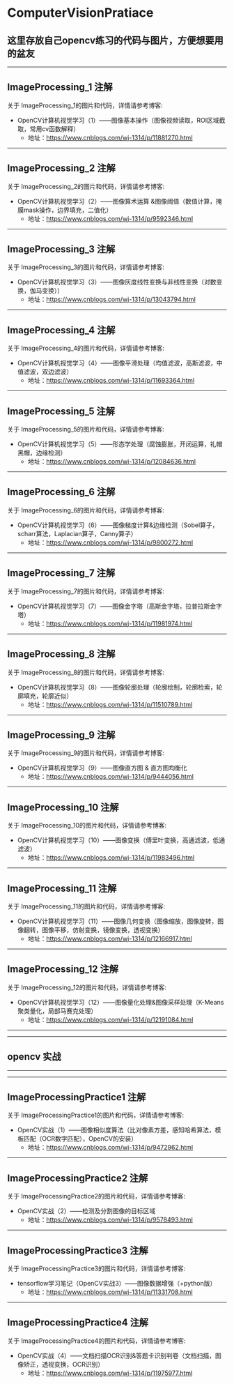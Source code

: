 # ComputerVisionPratiace

## 这里存放自己opencv练习的代码与图片，方便想要用的盆友
***
## ImageProcessing_1 注解
关于 ImageProcessing_1的图片和代码，详情请参考博客:
- OpenCV计算机视觉学习（1）——图像基本操作（图像视频读取，ROI区域截取，常用cv函数解释）
    - 地址：https://www.cnblogs.com/wj-1314/p/11881270.html

***
## ImageProcessing_2 注解
关于 ImageProcessing_2的图片和代码，详情请参考博客:
- OpenCV计算机视觉学习（2）——图像算术运算 &图像阈值（数值计算，掩膜mask操作，边界填充，二值化）
    - 地址：https://www.cnblogs.com/wj-1314/p/9592346.html

***
## ImageProcessing_3 注解
关于 ImageProcessing_3的图片和代码，详情请参考博客:
- OpenCV计算机视觉学习（3）——图像灰度线性变换与非线性变换（对数变换，伽马变换））
    - 地址：https://www.cnblogs.com/wj-1314/p/13043794.html

***
## ImageProcessing_4 注解
关于 ImageProcessing_4的图片和代码，详情请参考博客:
- OpenCV计算机视觉学习（4）——图像平滑处理（均值滤波，高斯滤波，中值滤波，双边滤波）
    - 地址：https://www.cnblogs.com/wj-1314/p/11693364.html

***
## ImageProcessing_5 注解
关于 ImageProcessing_5的图片和代码，详情请参考博客:
- OpenCV计算机视觉学习（5）——形态学处理（腐蚀膨胀，开闭运算，礼帽黑帽，边缘检测）
    - 地址：https://www.cnblogs.com/wj-1314/p/12084636.html

***
## ImageProcessing_6 注解
关于 ImageProcessing_6的图片和代码，详情请参考博客:
- OpenCV计算机视觉学习（6）——图像梯度计算&边缘检测（Sobel算子，scharr算法，Laplacian算子，Canny算子）
    - 地址：https://www.cnblogs.com/wj-1314/p/9800272.html
    
***
## ImageProcessing_7 注解
关于 ImageProcessing_7的图片和代码，详情请参考博客:
- OpenCV计算机视觉学习（7）——图像金字塔（高斯金字塔，拉普拉斯金字塔）
    - 地址：https://www.cnblogs.com/wj-1314/p/11981974.html

***
## ImageProcessing_8 注解
关于 ImageProcessing_8的图片和代码，详情请参考博客:
- OpenCV计算机视觉学习（8）——图像轮廓处理（轮廓绘制，轮廓检索，轮廓填充，轮廓近似）
    - 地址：https://www.cnblogs.com/wj-1314/p/11510789.html
    
***
## ImageProcessing_9 注解
关于 ImageProcessing_9的图片和代码，详情请参考博客:
- OpenCV计算机视觉学习（9）——图像直方图 & 直方图均衡化
    - 地址：https://www.cnblogs.com/wj-1314/p/9444056.html
    
***
## ImageProcessing_10 注解
关于 ImageProcessing_10的图片和代码，详情请参考博客:
- OpenCV计算机视觉学习（10）——图像变换（傅里叶变换，高通滤波，低通滤波）
    - 地址：https://www.cnblogs.com/wj-1314/p/11983496.html

***
## ImageProcessing_11 注解
关于 ImageProcessing_11的图片和代码，详情请参考博客:
- OpenCV计算机视觉学习（11）——图像几何变换（图像缩放，图像旋转，图像翻转，图像平移，仿射变换，镜像变换，透视变换）
    - 地址：https://www.cnblogs.com/wj-1314/p/12166917.html
    

***
## ImageProcessing_12 注解
关于 ImageProcessing_12的图片和代码，详情请参考博客:
- OpenCV计算机视觉学习（12）——图像量化处理&图像采样处理（K-Means聚类量化，局部马赛克处理）
    - 地址：https://www.cnblogs.com/wj-1314/p/12191084.html
    
    
***
***
## opencv 实战
***
***
## ImageProcessingPractice1 注解
关于 ImageProcessingPractice1的图片和代码，详情请参考博客:
- OpenCV实战（1）——图像相似度算法（比对像素方差，感知哈希算法，模板匹配（OCR数字匹配），OpenCV的安装）
    - 地址：https://www.cnblogs.com/wj-1314/p/9472962.html
    
***
## ImageProcessingPractice2 注解
关于 ImageProcessingPractice2的图片和代码，详情请参考博客:
- OpenCV实战（2）——检测及分割图像的目标区域
    - 地址：https://www.cnblogs.com/wj-1314/p/9578493.html
    
    
***
## ImageProcessingPractice3 注解
关于 ImageProcessingPractice3的图片和代码，详情请参考博客:
- tensorflow学习笔记（OpenCV实战3）——图像数据增强（+python版）
    - 地址：https://www.cnblogs.com/wj-1314/p/11331708.html
    
***
## ImageProcessingPractice4 注解
关于 ImageProcessingPractice4的图片和代码，详情请参考博客:
- OpenCV实战（4）——文档扫描OCR识别&答题卡识别判卷（文档扫描，图像矫正，透视变换，OCR识别）
    - 地址：https://www.cnblogs.com/wj-1314/p/11975977.html
    
    
    
